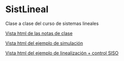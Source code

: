 # SistLineal
Clase a clase del curso de sistemas lineales

[Vista html de las notas de clase](https://drojasd.github.io/SistLineal/auxDocs/NotasSistLin.html "Notas de clase")

[Vista html del ejemplo de simulación](https://drojasd.github.io/SistLineal/auxDocs/rutinacsb.html "Ejemplo GSUA-CSB")

[Vista html del ejemplo de linealización + control SISO](https://drojasd.github.io/SistLineal/auxDocs/linealizacion.html "Ejemplo Péndulo")
